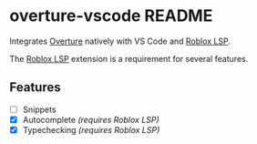 # overture-vscode README

Integrates [Overture](https://github.com/devSparkle/Overture) natively with VS Code and [Roblox LSP](https://github.com/NightrainsRbx/RobloxLsp).

The [Roblox LSP](https://marketplace.visualstudio.com/items?itemName=Nightrains.robloxlsp) extension is a requirement for several features.

## Features

- [ ] Snippets
- [x] Autocomplete *(requires Roblox LSP)*
- [x] Typechecking *(requires Roblox LSP)*
